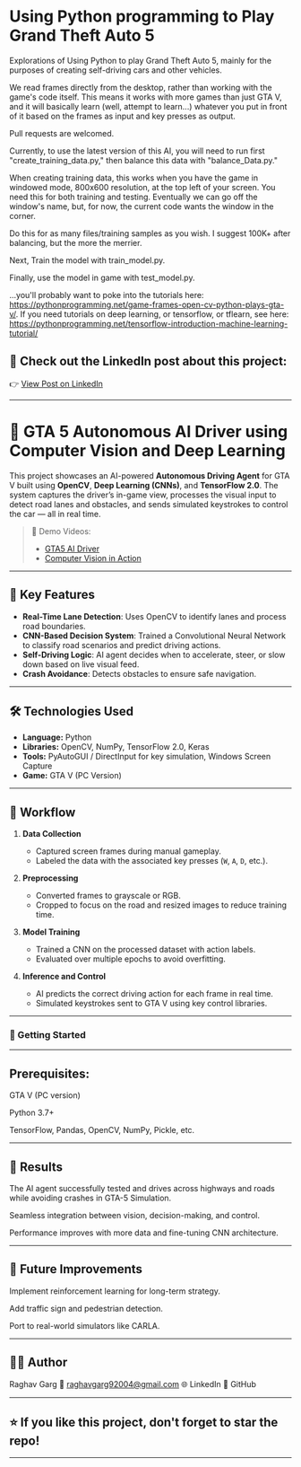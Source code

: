 # Using Python programming to Play Grand Theft Auto 5

Explorations of Using Python to play Grand Theft Auto 5, mainly for the purposes of creating self-driving cars and other vehicles.

We read frames directly from the desktop, rather than working with the game's code itself. This means it works with more games than just GTA V, and it will basically learn (well, attempt to learn...) whatever you put in front of it based on the frames as input and key presses as output.

Pull requests are welcomed.

Currently, to use the latest version of this AI, you will need to run first "create_training_data.py," then balance this data with "balance_Data.py."

When creating training data, this works when you have the game in windowed mode, 800x600 resolution, at the top left of your screen. You need this for both training and testing. Eventually we can go off the window's name, but, for now, the current code wants the window in the corner.

Do this for as many files/training samples as you wish. I suggest 100K+ after balancing, but the more the merrier.

Next, Train the model with train_model.py.

Finally, use the model in game with test_model.py. 

...you'll probably want to poke into the tutorials here: https://pythonprogramming.net/game-frames-open-cv-python-plays-gta-v/. If you need tutorials on deep learning, or tensorflow, or tflearn, see here: https://pythonprogramming.net/tensorflow-introduction-machine-learning-tutorial/

## 📢 Check out the LinkedIn post about this project:  
👉 [View Post on LinkedIn](https://www.linkedin.com/feed/update/urn:li:ugcPost:7212702536871419904/)

---

# 🚗 GTA 5 Autonomous AI Driver using Computer Vision and Deep Learning

This project showcases an AI-powered **Autonomous Driving Agent** for GTA V built using **OpenCV**, **Deep Learning (CNNs)**, and **TensorFlow 2.0**. The system captures the driver’s in-game view, processes the visual input to detect road lanes and obstacles, and sends simulated keystrokes to control the car — all in real time.

> 🎥 Demo Videos:
> - [GTA5 AI Driver](./GTA5%20AI%20DRIVER.mp4)
> - [Computer Vision in Action](./GTA%205%20COMPUTER%20VISION.mp4)

---

## 🧠 Key Features

- **Real-Time Lane Detection**: Uses OpenCV to identify lanes and process road boundaries.
- **CNN-Based Decision System**: Trained a Convolutional Neural Network to classify road scenarios and predict driving actions.
- **Self-Driving Logic**: AI agent decides when to accelerate, steer, or slow down based on live visual feed.
- **Crash Avoidance**: Detects obstacles to ensure safe navigation.

---

## 🛠️ Technologies Used

- **Language:** Python
- **Libraries:** OpenCV, NumPy, TensorFlow 2.0, Keras
- **Tools:** PyAutoGUI / DirectInput for key simulation, Windows Screen Capture
- **Game:** GTA V (PC Version)

---

## 🧪 Workflow

1. **Data Collection**  
   - Captured screen frames during manual gameplay.
   - Labeled the data with the associated key presses (`W`, `A`, `D`, etc.).

2. **Preprocessing**  
   - Converted frames to grayscale or RGB.
   - Cropped to focus on the road and resized images to reduce training time.

3. **Model Training**  
   - Trained a CNN on the processed dataset with action labels.
   - Evaluated over multiple epochs to avoid overfitting.

4. **Inference and Control**  
   - AI predicts the correct driving action for each frame in real time.
   - Simulated keystrokes sent to GTA V using key control libraries.

---

### 🚀 Getting Started
---


## Prerequisites:

GTA V (PC version)

Python 3.7+

TensorFlow, Pandas, OpenCV, NumPy, Pickle, etc.

---


## 🏁 Results
The AI agent successfully tested and drives across highways and roads while avoiding crashes in GTA-5 Simulation.

Seamless integration between vision, decision-making, and control.

Performance improves with more data and fine-tuning CNN architecture.

---

## 🤖 Future Improvements
Implement reinforcement learning for long-term strategy.

Add traffic sign and pedestrian detection.

Port to real-world simulators like CARLA.

---

## 🙋‍♂️ Author
Raghav Garg
📧 raghavgarg92004@gmail.com
🌐 LinkedIn
🐙 GitHub

---

## ⭐ If you like this project, don't forget to star the repo!

---

